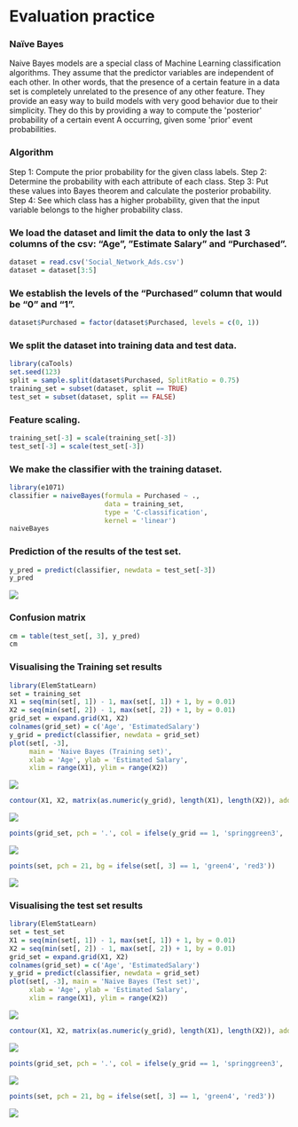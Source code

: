 # Evaluation practice
### Naïve Bayes
Naive Bayes models are a special class of Machine Learning classification algorithms. They assume that the predictor variables are independent of each other.
In other words, that the presence of a certain feature in a data set is completely unrelated to the presence of any other feature.
They provide an easy way to build models with very good behavior due to their simplicity.
They do this by providing a way to compute the 'posterior' probability of a certain event A occurring, given some 'prior' event probabilities.
  
### Algorithm
Step 1: Compute the prior probability for the given class labels.
Step 2: Determine the probability with each attribute of each class.
Step 3: Put these values into Bayes theorem and calculate the posterior probability.
Step 4: See which class has a higher probability, given that the input variable belongs to the higher probability class.
  
### We load the dataset and limit the data to only the last 3 columns of the csv: “Age”, ”Estimate Salary” and “Purchased”.
```r
dataset = read.csv('Social_Network_Ads.csv')
dataset = dataset[3:5]
```
  
### We establish the levels of the “Purchased” column that would be “0” and “1”.
```r
dataset$Purchased = factor(dataset$Purchased, levels = c(0, 1))
```
  
### We split the dataset into training data and test data.
```r
library(caTools)
set.seed(123)
split = sample.split(dataset$Purchased, SplitRatio = 0.75)
training_set = subset(dataset, split == TRUE)
test_set = subset(dataset, split == FALSE)
```
  
### Feature scaling.
```r
training_set[-3] = scale(training_set[-3])
test_set[-3] = scale(test_set[-3])
```
  
### We make the classifier with the training dataset.
```r
library(e1071)
classifier = naiveBayes(formula = Purchased ~ .,
                        data = training_set,
                        type = 'C-classification',
                        kernel = 'linear')
naiveBayes
```

  
### Prediction of the results of the test set.
```r
y_pred = predict(classifier, newdata = test_set[-3])
y_pred
```
![](https://github.com/Luis-Alonso18/Data_Mining/blob/Unit_3/evaluation/evaluation_practice_Unit_3/pic1.jpg)
  
### Confusion matrix
```r
cm = table(test_set[, 3], y_pred)
cm
```
  
### Visualising the Training set results
```r
library(ElemStatLearn)
set = training_set
X1 = seq(min(set[, 1]) - 1, max(set[, 1]) + 1, by = 0.01)
X2 = seq(min(set[, 2]) - 1, max(set[, 2]) + 1, by = 0.01)
grid_set = expand.grid(X1, X2)
colnames(grid_set) = c('Age', 'EstimatedSalary')
y_grid = predict(classifier, newdata = grid_set)
plot(set[, -3],
     main = 'Naive Bayes (Training set)',
     xlab = 'Age', ylab = 'Estimated Salary',
     xlim = range(X1), ylim = range(X2))
```
![](https://github.com/Luis-Alonso18/Data_Mining/blob/Unit_3/evaluation/evaluation_practice_Unit_3/pic2.jpg)
  
```r
contour(X1, X2, matrix(as.numeric(y_grid), length(X1), length(X2)), add = TRUE)
```
![](https://github.com/Luis-Alonso18/Data_Mining/blob/Unit_3/evaluation/evaluation_practice_Unit_3/pic3.jpg)
  
```r
points(grid_set, pch = '.', col = ifelse(y_grid == 1, 'springgreen3', 'tomato'))
```
![](https://github.com/Luis-Alonso18/Data_Mining/blob/Unit_3/evaluation/evaluation_practice_Unit_3/pic4.jpg)
  
```r
points(set, pch = 21, bg = ifelse(set[, 3] == 1, 'green4', 'red3'))
```
![](https://github.com/Luis-Alonso18/Data_Mining/blob/Unit_3/evaluation/evaluation_practice_Unit_3/pic5.jpg)
  
  
### Visualising the test set results
```r
library(ElemStatLearn)
set = test_set
X1 = seq(min(set[, 1]) - 1, max(set[, 1]) + 1, by = 0.01)
X2 = seq(min(set[, 2]) - 1, max(set[, 2]) + 1, by = 0.01)
grid_set = expand.grid(X1, X2)
colnames(grid_set) = c('Age', 'EstimatedSalary')
y_grid = predict(classifier, newdata = grid_set)
plot(set[, -3], main = 'Naive Bayes (Test set)',
     xlab = 'Age', ylab = 'Estimated Salary',
     xlim = range(X1), ylim = range(X2))
```
![](https://github.com/Luis-Alonso18/Data_Mining/blob/Unit_3/evaluation/evaluation_practice_Unit_3/pic6.jpg)
  
```r
contour(X1, X2, matrix(as.numeric(y_grid), length(X1), length(X2)), add = TRUE)
```
![](https://github.com/Luis-Alonso18/Data_Mining/blob/Unit_3/evaluation/evaluation_practice_Unit_3/pic7.jpg)
  
```r
points(grid_set, pch = '.', col = ifelse(y_grid == 1, 'springgreen3', 'tomato'))
```
![](https://github.com/Luis-Alonso18/Data_Mining/blob/Unit_3/evaluation/evaluation_practice_Unit_3/pic8.jpg)
  
```r
points(set, pch = 21, bg = ifelse(set[, 3] == 1, 'green4', 'red3'))
```
![](https://github.com/Luis-Alonso18/Data_Mining/blob/Unit_3/evaluation/evaluation_practice_Unit_3/pic9.jpg)

